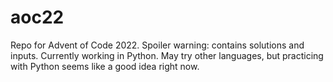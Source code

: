 # aoc22
Repo for Advent of Code 2022. Spoiler warning: contains solutions and inputs.
Currently working in Python. May try other languages, but practicing with Python seems like a good idea right now.
